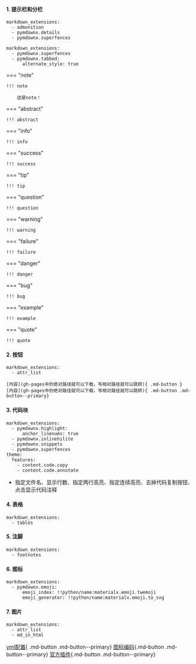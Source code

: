 #### 1. 提示栏和分栏
```
markdown_extensions:
  - admonition
  - pymdownx.details
  - pymdownx.superfences
```
```
markdown_extensions:
  - pymdownx.superfences
  - pymdownx.tabbed:
      alternate_style: true 
```
=== "note"

    !!! note

        这是note！

=== "abstract"

    !!! abstract

=== "info"

    !!! info

=== "success"

    !!! success

=== "tip"

    !!! tip

=== "question"

    !!! question

=== "warning"

    !!! warning

=== "failure"

    !!! failure

=== "danger"

    !!! danger

=== "bug"

    !!! bug

=== "example"

    !!! example

=== "quote"

    !!! quote

#### 2. 按钮
```
markdown_extensions:
  - attr_list
```
```
[内容](gh-pages中的绝对路径就可以下载，写相对路径就可以跳转){ .md-button }
[内容](gh-pages中的绝对路径就可以下载，写相对路径就可以跳转){ .md-button .md-button--primary}
```
#### 3. 代码块
```
markdown_extensions:
  - pymdownx.highlight:
      anchor_linenums: true
  - pymdownx.inlinehilite
  - pymdownx.snippets
  - pymdownx.superfences
theme:
  features:
    - content.code.copy
    - content.code.annotate  
```
- 指定文件名、显示行数、指定两行高亮、指定连续高亮、去掉代码复制按钮、点击显示代码注释
#### 4. 表格
```
markdown_extensions:
  - tables
```
#### 5. 注脚
```
markdown_extensions:
  - footnotes
```
#### 6. 图标
```
markdown_extensions:
  - pymdownx.emoji:
      emoji_index: !!python/name:materialx.emoji.twemoji
      emoji_generator: !!python/name:materialx.emoji.to_svg

```
#### 7. 图片
```
markdown_extensions:
  - attr_list
  - md_in_html
```

[yml配置](https://shafish.cn/blog/mkdocs/){ .md-button .md-button--primary}
[图标编码](https://squidfunk.github.io/mkdocs-material/reference/icons-emojis/#mkdocsyml){.md-button .md-button--primary}
[官方插件](https://squidfunk.github.io/mkdocs-material/reference/){.md-button .md-button--primary}

<!-- <hr>
<span id="busuanzi_container_page_pv"><font size="3" color="grey">本文总阅读量<span id="busuanzi_value_page_pv"></span>次</font></span>
<br/> -->